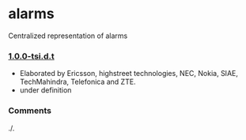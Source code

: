 # alarms
Centralized representation of alarms

### [1.0.0-tsi.d.t](../../tree/tsi)
- Elaborated by Ericsson, highstreet technologies, NEC, Nokia, SIAE, TechMahindra, Telefonica and ZTE.
- under definition

### Comments
./.
